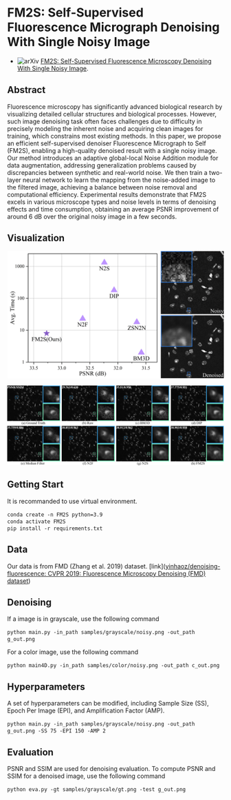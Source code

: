 # FM2S: Self-Supervised Fluorescence Micrograph Denoising With Single Noisy Image

- <img alt="arXiv" src="https://img.shields.io/badge/arXiv-2412.09613-red?logo=arxiv" height="14" />  [FM2S: Self-Supervised Fluorescence Microscopy Denoising With Single Noisy Image](https://arxiv.org/abs/2412.10031).

## Abstract
Fluorescence microscopy has significantly advanced biological research by visualizing detailed cellular structures and biological processes. However, such image denoising task often faces challenges due to difficulty in precisely modeling the inherent noise and acquiring clean images for training, which constrains most existing methods. In this paper, we propose an efficient self-supervised denoiser Fluorescence Micrograph to Self (FM2S), enabling a high-quality denoised result with a single noisy image. Our method introduces an adaptive global-local Noise Addition module for data augmentation, addressing generalization problems caused by discrepancies between synthetic and real-world noise. We then train a two-layer neural network to learn the mapping from the noise-added image to the filtered image, achieving a balance between noise removal and computational efficiency. Experimental results demonstrate that FM2S excels in various microscope types and noise levels in terms of denoising effects and time consumption, obtaining an average PSNR improvement of around 6 dB over the original noisy image in a few seconds.

## Visualization

![](images\Intro.png)

![](images\effects.png)


## Getting Start
It is recommanded to use virtual environment.

	conda create -n FM2S python=3.9
	conda activate FM2S
	pip install -r requirements.txt

## Data

Our data is from FMD (Zhang et al. 2019) dataset. [link]([yinhaoz/denoising-fluorescence: CVPR 2019: Fluorescence Microscopy Denoising (FMD) dataset](https://github.com/yinhaoz/denoising-fluorescence))

## Denoising
If a image is in grayscale, use the following command

	python main.py -in_path samples/grayscale/noisy.png -out_path g_out.png

For a color image, use the following command

	python main4D.py -in_path samples/color/noisy.png -out_path c_out.png

## Hyperparameters
A set of hyperparameters can be modified, including Sample Size (SS), Epoch Per Image (EPI), and Amplification Factor (AMP).

	python main.py -in_path samples/grayscale/noisy.png -out_path g_out.png -SS 75 -EPI 150 -AMP 2

## Evaluation
PSNR and SSIM are used for denoising evaluation. To compute PSNR and SSIM for a denoised image, use the following command

	python eva.py -gt samples/grayscale/gt.png -test g_out.png
